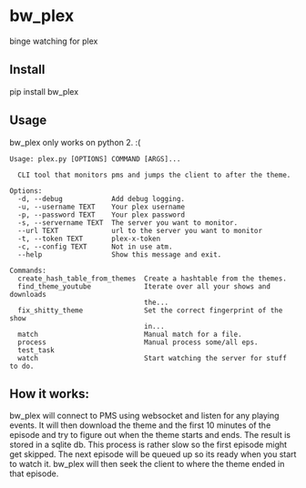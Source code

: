 # bw_plex
binge watching for plex

## Install
pip install bw_plex


## Usage
bw_plex only works on python 2. :(

```
Usage: plex.py [OPTIONS] COMMAND [ARGS]...

  CLI tool that monitors pms and jumps the client to after the theme.

Options:
  -d, --debug            Add debug logging.
  -u, --username TEXT    Your plex username
  -p, --password TEXT    Your plex password
  -s, --servername TEXT  The server you want to monitor.
  --url TEXT             url to the server you want to monitor
  -t, --token TEXT       plex-x-token
  -c, --config TEXT      Not in use atm.
  --help                 Show this message and exit.

Commands:
  create_hash_table_from_themes  Create a hashtable from the themes.
  find_theme_youtube             Iterate over all your shows and downloads
                                 the...
  fix_shitty_theme               Set the correct fingerprint of the show
                                 in...
  match                          Manual match for a file.
  process                        Manual process some/all eps.
  test_task
  watch                          Start watching the server for stuff to do.
```

## How it works:

bw_plex will connect to PMS using websocket and listen for any playing events.
It will then download the theme and the first 10 minutes of the episode and try to figure out when the theme starts and ends. The result is stored in a sqlite db.
This process is rather slow so the first episode might get skipped. The next episode will be queued up so its ready when you start to watch it.
bw_plex will then seek the client to where the theme ended in that episode.



